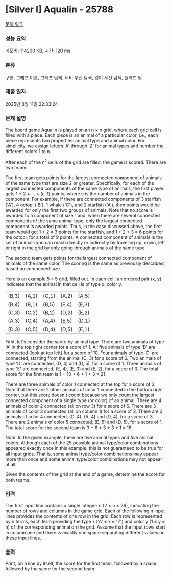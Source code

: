 # [Silver I] Aqualin - 25788 

[문제 링크](https://www.acmicpc.net/problem/25788) 

### 성능 요약

메모리: 114200 KB, 시간: 120 ms

### 분류

구현, 그래프 이론, 그래프 탐색, 너비 우선 탐색, 깊이 우선 탐색, 플러드 필

### 제출 일자

2025년 8월 11일 22:33:24

### 문제 설명

<p>The board game Aqualin is played on an n × n grid, where each grid cell is filled with a piece. Each piece is an animal of a particular color, i.e., each piece represents two properties: animal type and animal color. For simplicity, we assign letters 'A' through 'Z' for animal types and number the different colors 1 to n.</p>

<p>After each of the n<sup>2</sup> cells of the grid are filled, the game is scored. There are two teams.</p>

<p>The first team gets points for the largest connected component of animals of the same type that are size 2 or greater. Specifically, for each of the largest connected components of the same type of animals, the first player gets 1 + 2 + … + (c-1) points, where c is the number of animals in the component. For example, if there are connected components of 3 starfish ('A'), 4 octopi ('B'), 1 whale ('C'), and 2 starfish ('A'), then points would be awarded for only the first two groups of animals. Note that no score is awarded to a component of size 1 and, when there are several connected components of the same animal type, only the largest connected component is awarded points. Thus, in the case discussed above, the first team would get 1 + 2 = 3 points for the starfish, and 1 + 2 + 3 = 6 points for the octopi, for a total of 9 points. A connected component of animals is the set of animals you can reach directly or indirectly by traveling up, down, left or right in the grid by only going through animals of the same type.</p>

<p>The second team gets points for the largest connected component of animals of the same color. The scoring is the same as previously described, based on component size.</p>

<p>Here is an example 5 × 5 grid, filled out. In each cell, an ordered pair (x, y) indicates that the animal in that cell is of type x, color y.</p>

<table class="table table-bordered">
	<tbody>
		<tr>
			<td>(B,3)</td>
			<td>(A,1)</td>
			<td>(C,1)</td>
			<td>(A,2)</td>
			<td>(A,5)</td>
		</tr>
		<tr>
			<td>(B,4)</td>
			<td>(B,1)</td>
			<td>(B,5)</td>
			<td>(E,4)</td>
			<td>(E,3)</td>
		</tr>
		<tr>
			<td>(C,3)</td>
			<td>(C,2)</td>
			<td>(B,2)</td>
			<td>(D,2)</td>
			<td>(E,2)</td>
		</tr>
		<tr>
			<td>(A,3)</td>
			<td>(C,4)</td>
			<td>(A,4)</td>
			<td>(E,5)</td>
			<td>(D,1)</td>
		</tr>
		<tr>
			<td>(D,3)</td>
			<td>(C,5)</td>
			<td>(D,4)</td>
			<td>(D,5)</td>
			<td>(E,1)</td>
		</tr>
	</tbody>
</table>

<p>First, let's consider the score by animal type. There are two animals of type 'A' in the top right corner for a score of 1. All five animals of type 'B' are connected (look at top left) for a score of 10. Four animals of type 'C' are connected, starting from the animal (C, 3) for a score of 6. Two animals of type 'D' are connected, (D, 4) and (D, 5), for a score of 1. Three animals of type 'E' are connected, (E, 4), (E, 3) and (E, 2), for a score of 3. The total score for the first team is 1 + 10 + 6 + 1 + 3 = 21.</p>

<p>There are three animals of color 1 connected at the top for a score of 3. Note that there are 2 other animals of color 1 connected in the bottom right corner, but this score doesn't count because we only count the largest connected component of a single type (or color) of an animal. There are 4 animals of color 2 connected (all on row 3) for a score of 6. There are 3 animals of color 3 connected (all on column 1) for a score of 3. There are 3 animals of color 4 connected, (C, 4), (A, 4) and (D, 4), for a score of 3. There are 2 animals of color 5 connected, (E, 5) and (D, 5), for a score of 1. The total score for the second team is 3 + 6 + 3 + 3 + 1 = 16.</p>

<p>Note: In the given example, there are five animal types and five animal colors. Although each of the 25 possible animal type/color combinations appeared exactly once in this example, this is not guaranteed to be true for all input grids. That is, some animal type/color combinations may appear more than once and some animal type/color combinations may not appear at all.</p>

<p>Given the contents of the grid at the end of a game, determine the score for both teams.</p>

### 입력 

 <p>The first input line contains a single integer: n (2 ≤ n ≤ 26), indicating the number of rows and columns in the game grid. Each of the following n input lines provides the contents of one row in the grid. Each row is represented by n terms, each term providing the type x ('A' ≤ x ≤ 'Z') and color y (1 ≤ y ≤ n) of the corresponding animal on the grid. Assume that the input rows start in column one and there is exactly one space separating different values on these input lines.</p>

### 출력 

 <p>Print, on a line by itself, the score for the first team, followed by a space, followed by the score for the second team.</p>

